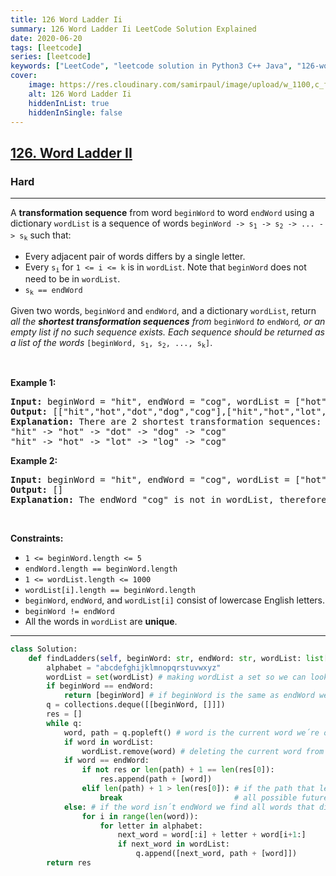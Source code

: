 ```yaml
---
title: 126 Word Ladder Ii
summary: 126 Word Ladder Ii LeetCode Solution Explained
date: 2020-06-20
tags: [leetcode]
series: [leetcode]
keywords: ["LeetCode", "leetcode solution in Python3 C++ Java", "126-word-ladder-ii LeetCode Solution Explained"]
cover:
    image: https://res.cloudinary.com/samirpaul/image/upload/w_1100,c_fit,co_rgb:FFFFFF,l_text:Arial_75_bold:126 Word Ladder Ii - Solution Explained/problem-solving.webp
    alt: 126 Word Ladder Ii
    hiddenInList: true
    hiddenInSingle: false
---
```



<h2><a href="https://leetcode.com/problems/word-ladder-ii/">126. Word Ladder II</a></h2><h3>Hard</h3><hr><div><p>A <strong>transformation sequence</strong> from word <code>beginWord</code> to word <code>endWord</code> using a dictionary <code>wordList</code> is a sequence of words <code>beginWord -&gt; s<sub>1</sub> -&gt; s<sub>2</sub> -&gt; ... -&gt; s<sub>k</sub></code> such that:</p>

<ul>
	<li>Every adjacent pair of words differs by a single letter.</li>
	<li>Every <code>s<sub>i</sub></code> for <code>1 &lt;= i &lt;= k</code> is in <code>wordList</code>. Note that <code>beginWord</code> does not need to be in <code>wordList</code>.</li>
	<li><code>s<sub>k</sub> == endWord</code></li>
</ul>

<p>Given two words, <code>beginWord</code> and <code>endWord</code>, and a dictionary <code>wordList</code>, return <em>all the <strong>shortest transformation sequences</strong> from</em> <code>beginWord</code> <em>to</em> <code>endWord</code><em>, or an empty list if no such sequence exists. Each sequence should be returned as a list of the words </em><code>[beginWord, s<sub>1</sub>, s<sub>2</sub>, ..., s<sub>k</sub>]</code>.</p>

<p>&nbsp;</p>
<p><strong>Example 1:</strong></p>

<pre><strong>Input:</strong> beginWord = "hit", endWord = "cog", wordList = ["hot","dot","dog","lot","log","cog"]
<strong>Output:</strong> [["hit","hot","dot","dog","cog"],["hit","hot","lot","log","cog"]]
<strong>Explanation:</strong>&nbsp;There are 2 shortest transformation sequences:
"hit" -&gt; "hot" -&gt; "dot" -&gt; "dog" -&gt; "cog"
"hit" -&gt; "hot" -&gt; "lot" -&gt; "log" -&gt; "cog"
</pre>

<p><strong>Example 2:</strong></p>

<pre><strong>Input:</strong> beginWord = "hit", endWord = "cog", wordList = ["hot","dot","dog","lot","log"]
<strong>Output:</strong> []
<strong>Explanation:</strong> The endWord "cog" is not in wordList, therefore there is no valid transformation sequence.
</pre>

<p>&nbsp;</p>
<p><strong>Constraints:</strong></p>

<ul>
	<li><code>1 &lt;= beginWord.length &lt;= 5</code></li>
	<li><code>endWord.length == beginWord.length</code></li>
	<li><code>1 &lt;= wordList.length &lt;= 1000</code></li>
	<li><code>wordList[i].length == beginWord.length</code></li>
	<li><code>beginWord</code>, <code>endWord</code>, and <code>wordList[i]</code> consist of lowercase English letters.</li>
	<li><code>beginWord != endWord</code></li>
	<li>All the words in <code>wordList</code> are <strong>unique</strong>.</li>
</ul>
</div>

---




```python
class Solution:
    def findLadders(self, beginWord: str, endWord: str, wordList: list[str]) -> list[list[str]]:
        alphabet = "abcdefghijklmnopqrstuvwxyz"
        wordList = set(wordList) # making wordList a set so we can look-up a word in O(1) time
        if beginWord == endWord:
            return [beginWord] # if beginWord is the same as endWord we just return [beginWord] because there won´t be a shorter path
        q = collections.deque([[beginWord, []]])
        res = []
        while q:
            word, path = q.popleft() # word is the current word we´re on, path is the path that led us to this word
            if word in wordList:
                wordList.remove(word) # deleting the current word from wordList because we don´t want to go back
            if word == endWord:
                if not res or len(path) + 1 == len(res[0]): 
                    res.append(path + [word])
                elif len(path) + 1 > len(res[0]): # if the path that led us to this endWord is longer than the one in res, we know it´s longer and
                    break                         # all possible future paths will be longer so there´s no point in continuing
            else: # if the word isn´t endWord we find all words that differ by one character and continue in searching
                for i in range(len(word)):
                    for letter in alphabet:
                        next_word = word[:i] + letter + word[i+1:]
                        if next_word in wordList:
                            q.append([next_word, path + [word]])
        return res

```
